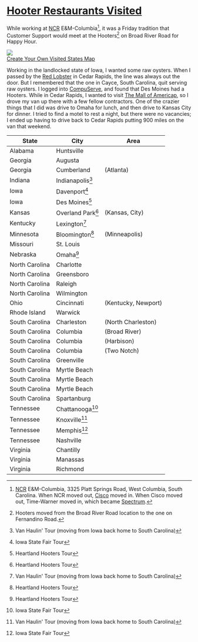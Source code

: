 # [Hooter Restaurants Visited](https://www.hooters.com)

While working at [NCR](https://www.ncr.com) E&M-Columbia[^1], it was a Friday tradition that Customer Support would meet at the Hooters[^2] on Broad River Road for Happy Hour.

<a href="https://m.maploco.com/visited-states/mine.php?states=AL-GA-IA-IN-KS-KY-MN-MO-NC-NE-OH-RI-SC-TN-VA&w=ml"><img src="https://map1.maploco.com/visited-states/ml/AL-GA-IA-IN-KS-KY-MN-MO-NC-NE-OH-RI-SC-TN-VA.png" border=0><br />Create Your Own Visited States Map</a>

Working in the landlocked state of Iowa, I wanted some raw oysters. When I passed by the [Red Lobster](https://www.redlobster.com/) in Cedar Rapids, the line was always out the door. But I remembered that the one in Cayce, South Carolina, quit serving raw oysters. I logged into [CompuServe](https://www.compuserve.com/), and found that Des Moines had a Hooters. While in Cedar Rapids, I wanted to visit [The Mall of Americap](https://www.mallofamerica.com/), so I drove my van up there with a few fellow contractors. One of the crazier things that I did was drive to Omaha for lunch, and then drive to Kansas City for dinner. I tried to find a motel to rest a night, but there were no vacancies; I ended up having to drive back to Cedar Rapids putting 900 miles on the van that weekend.

| State | City | Area |
|-------|------|------|
| Alabama | Huntsville ||
| Georgia | Augusta ||
| Georgia | Cumberland | (Atlanta) |
| Indiana | Indianapolis[^3] ||
| Iowa | Davenport[^5] ||
| Iowa | Des Moines[^4] ||
| Kansas | Overland Park[^4] | (Kansas, City) |
| Kentucky | Lexington[^3] ||
| Minnesota | Bloomington[^4] | (Minneapolis) |
| Missouri | St. Louis ||
| Nebraska | Omaha[^4] ||
| North Carolina | Charlotte ||
| North Carolina | Greensboro ||
| North Carolina | Raleigh ||
| North Carolina | Wilmington ||
| Ohio | Cincinnati | (Kentucky, Newport) |
| Rhode Island | Warwick ||
| South Carolina | Charleston | (North Charleston) |
| South Carolina | Columbia | (Broad River) |
| South Carolina | Columbia | (Harbison) |
| South Carolina | Columbia | (Two Notch) |
| South Carolina | Greenville ||
| South Carolina | Myrtle Beach |   |
| South Carolina | Myrtle Beach |   |
| South Carolina | Myrtle Beach |   |
| South Carolina | Spartanburg ||
| Tennessee | Chattanooga[^5] ||
| Tennessee | Knoxville[^3] ||
| Tennessee | Memphis[^5] ||
| Tennessee | Nashville ||
| Virginia | Chantilly ||
| Virginia | Manassas ||
| Virginia | Richmond ||

[^1]: [NCR](https://www.ncr.com/) E&M-Columbia, 3325 Platt Springs Road, West Columbia, South Carolina. When NCR moved out, [Cisco](https://www.cisco.com/) moved in. When Cisco moved out, Time-Warner moved in, which became [Spectrum](https:://www.spectrum.com/).
[^2]: Hooters moved from the Broad River Road location to the one on Fernandino Road.
[^3]: Van Haulin' Tour (moving from Iowa back home to South Carolina) 
[^4]: Heartland Hooters Tour
[^5]: Iowa State Fair Tour
